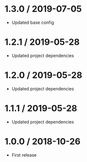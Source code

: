 1.3.0 / 2019-07-05
==================
- Updated base config


1.2.1 / 2019-05-28
==================
- Updated project dependencies


1.2.0 / 2019-05-28
==================
- Updated project dependencies


1.1.1 / 2019-05-28
==================
- Updated project dependencies


1.0.0 / 2018-10-26
==================
- First release
